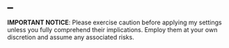 # _

**IMPORTANT NOTICE**: Please exercise caution before applying my settings
unless you fully comprehend their implications. Employ them at your own discretion
and assume any associated risks.
